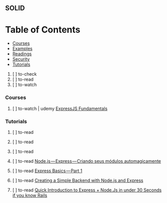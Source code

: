 ## SOLID

# Table of Contents
<!-- MarkdownTOC depth=4 -->
  - [Courses](#courses)
  - [Examples](#examples)
  - [Readings](#readings)
  - [Security](#security)
  - [Tutorials](#tutorials)
<!-- /MarkdownTOC -->

  1. [ ] to-check []()
  1. [ ] to-read []()
  1. [ ] to-watch []()

### Courses

  1. [ ] to-watch | udemy [ExpressJS Fundamentals](https://www.udemy.com/expressjs-fundamentals/)

### Tutorials

  1. [ ] to-read []()
  1. [ ] to-read []()
  1. [ ] to-read []()
  1. [ ] to-read [Node.js — Express — Criando seus módulos automagicamente](https://medium.com/@osuissa/node-js-express-criando-modulos-automagicamente-fe41401d0292)

  1. [ ] to-read [Express Basics — Part 1](https://medium.com/@daimenworrall/express-basics-part-1-ab8369919ea5)
  1. [ ] to-read [Creating a Simple Backend with Node.js and Express](https://medium.com/@GENERIC_ERROR/creating-a-simple-backend-with-node-js-and-express-b7eda9fb7d5)
  1. [ ] to-read [Quick Introduction to Express + Node.Js in under 30 Seconds if you know Rails](https://medium.com/@mchisti/quick-introduction-to-express-node-js-in-under-30-seconds-if-you-know-rails-3ed6eeb258c0)
